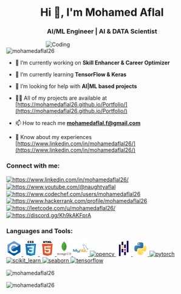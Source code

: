 <h1 align="center">Hi 👋, I'm Mohamed Aflal</h1>
<h3 align="center">AI/ML Engineer | AI & DATA Scientist</h3>
<img align="right" alt="Coding" width="400" src="https://c.tenor.com/5ry-200hErMAAAAd/tenor.gif">

<p align="left"> <img src="https://komarev.com/ghpvc/?username=mohamedaflal26&label=Profile%20views&color=0e75b6&style=flat" alt="mohamedaflal26" /> </p>

- 🔭 I’m currently working on **Skill Enhancer & Career Optimizer**

- 🌱 I’m currently learning **TensorFlow & Keras**

- 🤝 I’m looking for help with **AI|ML based projects**

- 👨‍💻 All of my projects are available at [https://mohamedaflal26.github.io/Portfolio/](https://mohamedaflal26.github.io/Portfolio/)

- 📫 How to reach me **mohamedaflal.f@gmail.com**

- 📄 Know about my experiences [https://www.linkedin.com/in/mohamedaflal26/](https://www.linkedin.com/in/mohamedaflal26/)

<h3 align="left">Connect with me:</h3>
<p align="left">
<a href="https://linkedin.com/in/https://www.linkedin.com/in/mohamedaflal26/" target="blank"><img align="center" src="https://raw.githubusercontent.com/rahuldkjain/github-profile-readme-generator/master/src/images/icons/Social/linked-in-alt.svg" alt="https://www.linkedin.com/in/mohamedaflal26/" height="30" width="40" /></a>
<a href="https://www.youtube.com/c/https://www.youtube.com/@naughtyaflal" target="blank"><img align="center" src="https://raw.githubusercontent.com/rahuldkjain/github-profile-readme-generator/master/src/images/icons/Social/youtube.svg" alt="https://www.youtube.com/@naughtyaflal" height="30" width="40" /></a>
<a href="https://www.codechef.com/users/https://www.codechef.com/users/mohamedaflal26" target="blank"><img align="center" src="https://cdn.jsdelivr.net/npm/simple-icons@3.1.0/icons/codechef.svg" alt="https://www.codechef.com/users/mohamedaflal26" height="30" width="40" /></a>
<a href="https://www.hackerrank.com/https://www.hackerrank.com/profile/mohamedaflal26" target="blank"><img align="center" src="https://raw.githubusercontent.com/rahuldkjain/github-profile-readme-generator/master/src/images/icons/Social/hackerrank.svg" alt="https://www.hackerrank.com/profile/mohamedaflal26" height="30" width="40" /></a>
<a href="https://www.leetcode.com/https://leetcode.com/u/mohamedaflal26/" target="blank"><img align="center" src="https://raw.githubusercontent.com/rahuldkjain/github-profile-readme-generator/master/src/images/icons/Social/leet-code.svg" alt="https://leetcode.com/u/mohamedaflal26/" height="30" width="40" /></a>
<a href="https://discord.gg/https://discord.gg/Kh9kAKFprA" target="blank"><img align="center" src="https://raw.githubusercontent.com/rahuldkjain/github-profile-readme-generator/master/src/images/icons/Social/discord.svg" alt="https://discord.gg/Kh9kAKFprA" height="30" width="40" /></a>
</p>

<h3 align="left">Languages and Tools:</h3>
<p align="left"> <a href="https://www.cprogramming.com/" target="_blank" rel="noreferrer"> <img src="https://raw.githubusercontent.com/devicons/devicon/master/icons/c/c-original.svg" alt="c" width="40" height="40"/> </a> <a href="https://www.w3schools.com/css/" target="_blank" rel="noreferrer"> <img src="https://raw.githubusercontent.com/devicons/devicon/master/icons/css3/css3-original-wordmark.svg" alt="css3" width="40" height="40"/> </a> <a href="https://www.w3.org/html/" target="_blank" rel="noreferrer"> <img src="https://raw.githubusercontent.com/devicons/devicon/master/icons/html5/html5-original-wordmark.svg" alt="html5" width="40" height="40"/> </a> <a href="https://www.mongodb.com/" target="_blank" rel="noreferrer"> <img src="https://raw.githubusercontent.com/devicons/devicon/master/icons/mongodb/mongodb-original-wordmark.svg" alt="mongodb" width="40" height="40"/> </a> <a href="https://www.mysql.com/" target="_blank" rel="noreferrer"> <img src="https://raw.githubusercontent.com/devicons/devicon/master/icons/mysql/mysql-original-wordmark.svg" alt="mysql" width="40" height="40"/> </a> <a href="https://opencv.org/" target="_blank" rel="noreferrer"> <img src="https://www.vectorlogo.zone/logos/opencv/opencv-icon.svg" alt="opencv" width="40" height="40"/> </a> <a href="https://pandas.pydata.org/" target="_blank" rel="noreferrer"> <img src="https://raw.githubusercontent.com/devicons/devicon/2ae2a900d2f041da66e950e4d48052658d850630/icons/pandas/pandas-original.svg" alt="pandas" width="40" height="40"/> </a> <a href="https://www.python.org" target="_blank" rel="noreferrer"> <img src="https://raw.githubusercontent.com/devicons/devicon/master/icons/python/python-original.svg" alt="python" width="40" height="40"/> </a> <a href="https://pytorch.org/" target="_blank" rel="noreferrer"> <img src="https://www.vectorlogo.zone/logos/pytorch/pytorch-icon.svg" alt="pytorch" width="40" height="40"/> </a> <a href="https://scikit-learn.org/" target="_blank" rel="noreferrer"> <img src="https://upload.wikimedia.org/wikipedia/commons/0/05/Scikit_learn_logo_small.svg" alt="scikit_learn" width="40" height="40"/> </a> <a href="https://seaborn.pydata.org/" target="_blank" rel="noreferrer"> <img src="https://seaborn.pydata.org/_images/logo-mark-lightbg.svg" alt="seaborn" width="40" height="40"/> </a> <a href="https://www.tensorflow.org" target="_blank" rel="noreferrer"> <img src="https://www.vectorlogo.zone/logos/tensorflow/tensorflow-icon.svg" alt="tensorflow" width="40" height="40"/> </a> </p>

<p><img align="center" src="https://github-readme-stats.vercel.app/api/top-langs?username=mohamedaflal26&show_icons=true&locale=en&layout=compact" alt="mohamedaflal26" /></p>

<p><img align="center" src="https://github-readme-streak-stats.herokuapp.com/?user=mohamedaflal26&" alt="mohamedaflal26" /></p>
